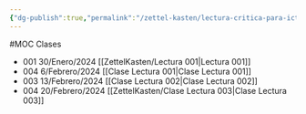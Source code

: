 ```yaml
---
{"dg-publish":true,"permalink":"/zettel-kasten/lectura-critica-para-ict/"}
---
```


#MOC 
Clases
- 001 30/Enero/2024 [[ZettelKasten/Lectura 001\|Lectura 001]] 
- 004 6/Febrero/2024 [[Clase Lectura 001\|Clase Lectura 001]]
- 003 13/Febrero/2024 [[Clase Lectura 002\|Clase Lectura 002]]
- 004 20/Febrero/2024 [[ZettelKasten/Clase Lectura 003\|Clase Lectura 003]]